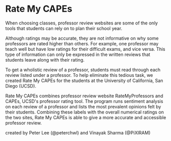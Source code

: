 # Rate My CAPEs

When choosing classes, professor review websites are some of the only tools that students can rely on to plan their school year.

Although ratings may be accurate, they are not informative on why some professors are rated higher than others. For example, one professor may teach well but have low ratings for their difficult exams, and vice versa. This type of information can only be expressed in the written reviews that students leave along with their rating.

To get a wholistic review of a professor, students must read through each review listed under a professor. To help eliminate this tedious task, we created Rate My CAPEs for the students at the University of California, San Diego (UCSD).

Rate My CAPEs combines professor review website RateMyProfessors and CAPEs, UCSD's professor rating tool. The program runs sentiment analysis on each review of a professor and lists the most prevalent opinions felt by their students. Combining these labels with the overall numerical ratings on the two sites, Rate My CAPEs is able to give a more accurate and accessible professor review.


created by Peter Lee (@peterchwl) and Vinayak Sharma (@PiXlRAM)
